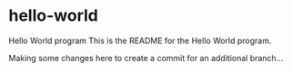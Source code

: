 # hello-world
Hello World program
This is the README for the Hello World program.

Making some changes here to create a commit for an additional branch...
